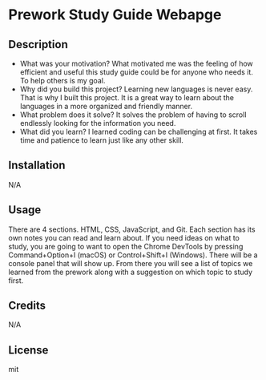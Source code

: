 # Prework Study Guide Webapge 

## Description

- What was your motivation? What motivated me was the feeling of how efficient and useful this study guide could be for anyone who needs it. To help others is my goal.
- Why did you build this project? Learning new languages is never easy. That is why I built this project. It is a great way to learn about the languages in a more organized and friendly manner.
- What problem does it solve? It solves the problem of having to scroll endlessly looking for the information you need.
- What did you learn? I learned coding can be challenging at first. It takes time and patience to learn just like any other skill.

## Installation

N/A

## Usage

There are 4 sections. HTML, CSS, JavaScript, and Git. Each section has its own notes you can read and learn about. If you need ideas on what to study, you are going to want to open the Chrome DevTools by pressing Command+Option+I (macOS) or Control+Shift+I (Windows). There will be a console panel that will show up. From there you will see a list of topics we learned from the prework along with a suggestion on which topic to study first.

## Credits

N/A


## License
mit

